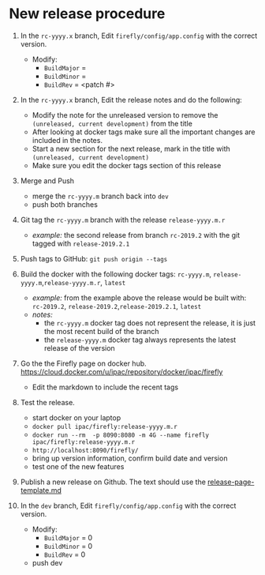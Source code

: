 
# New release procedure

1. In the `rc-yyyy.x` branch, Edit `firefly/config/app.config` with the correct version.
   - Modify:
     - `BuildMajor` = <year>
     - `BuildMinor` = <release of the year>
     - `BuildRev` = <patch #>

1. In the `rc-yyyy.x` branch, Edit the release notes and do the following:
   - Modify the note for the unreleased version to remove the `(unreleased, current development)` from the title
   - After looking at docker tags make sure all the important changes are included in the notes.
   - Start a new section for the next release, mark in the title with `(unreleased, current development)`
   - Make sure you edit the docker tags section of this release
   
1. Merge and Push
   - merge the `rc-yyyy.m` branch back into `dev`
   - push both branches
   
1. Git tag the `rc-yyyy.m` branch with the release  `release-yyyy.m.r`
   - _example:_ the second release from branch `rc-2019.2` with the git tagged with `release-2019.2.1`
   
1. Push tags to GitHub: `git push origin --tags`   

1. Build the docker with the following docker tags: `rc-yyyy.m`, `release-yyyy.m`,`release-yyyy.m.r`, `latest` 
   - _example:_ from the example above the release would be built with: `rc-2019.2`, `release-2019.2`,`release-2019.2.1`, `latest`
   - _notes:_ 
       - the `rc-yyyy.m` docker tag does not represent the release, it is just the most recent build of the branch
       - the `release-yyyy.m` docker tag always represents the latest release of the version
       
1. Go the the Firefly page on docker hub. https://cloud.docker.com/u/ipac/repository/docker/ipac/firefly
   - Edit the markdown to include the recent tags
   
1. Test the release.
   - start docker on your laptop
   - `docker pull ipac/firefly:release-yyyy.m.r`
   - `docker run --rm  -p 8090:8080 -m 4G --name firefly ipac/firefly:release-yyyy.m.r`
   - `http://localhost:8090/firefly/`
   - bring up version information, confirm build date and version
   - test one of the new features
      
   
1. Publish a new release on Github. The text should use the [release-page-template.md](release-page-template.md)

1. In the `dev` branch, Edit `firefly/config/app.config` with the correct version.
   - Modify:
     - `BuildMajor` = 0
     - `BuildMinor` = 0
     - `BuildRev` = 0
   - push dev

